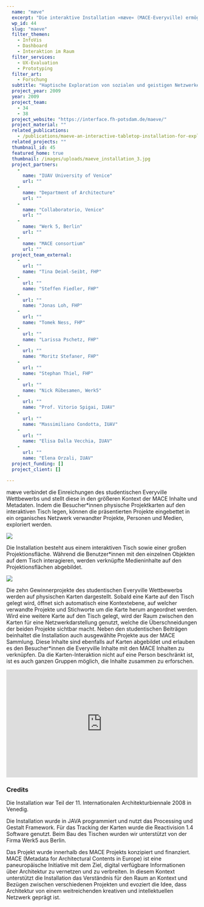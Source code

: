 ```yaml
---
  name: "mæve"
  excerpt: "Die interaktive Installation »mæve« (MACE-Everyville) ermöglicht die visuelle und haptische exploration sozialer und intellektueller Netzwerke von Architektur Projekten."
  wp_id: 44
  slug: "maeve"
  filter_themen: 
    - InfoVis
    - Dashboard
    - Interaktion im Raum
  filter_services: 
    - UX-Evaluation
    - Prototyping
  filter_art: 
    - Forschung
  subtitle: "Haptische Exploration von sozialen und geistigen Netzwerken"
  project_year: 2009
  year: 2009
  project_team: 
    - 34
    - 38
  project_website: "https://interface.fh-potsdam.de/maeve/"
  project_material: ""
  related_publications: 
    - /publications/maeve-an-interactive-tabletop-installation-for-exploring-background-information-in-exhibitions
  related_projects: ""
  thumbnail_id: 45
  featured_home: true
  thumbnail: /images/uploads/maeve_installation_3.jpg
  project_partners: 
    - 
      name: "IUAV University of Venice"
      url: ""
    - 
      name: "Department of Architecture"
      url: ""
    - 
      name: "Collaboratorio, Venice"
      url: ""
    - 
      name: "Werk 5, Berlin"
      url: ""
    - 
      name: "MACE consortium"
      url: ""
  project_team_external: 
    - 
      url: ""
      name: "Tina Deiml-Seibt, FHP"
    - 
      url: ""
      name: "Steffen Fiedler, FHP"
    - 
      url: ""
      name: "Jonas Loh, FHP"
    - 
      url: ""
      name: "Tomek Ness, FHP"
    - 
      url: ""
      name: "Larissa Pschetz, FHP"
    - 
      url: ""
      name: "Moritz Stefaner, FHP"
    - 
      url: ""
      name: "Stephan Thiel, FHP"
    - 
      url: ""
      name: "Nick Rübesamen, Werk5"
    - 
      url: ""
      name: "Prof. Vitorio Spigai, IUAV"
    - 
      url: ""
      name: "Massimiliano Condotta, IUAV"
    - 
      url: ""
      name: "Elisa Dalla Vecchia, IUAV"
    - 
      url: ""
      name: "Elena Orzali, IUAV"
  project_funding: []
  project_client: []

---
```

mæve verbindet die Einreichungen des studentischen Everyville Wettbewerbs und stellt diese in den größeren Kontext der MACE Inhalte und Metadaten. Indem die Besucher*innen physische Projektkarten auf den interaktiven Tisch legen, können die präsentierten Projekte eingebettet in ein organisches Netzwerk verwandter Projekte, Personen und Medien, exploriert werden.

![](/images/uploads/maeve_installation_2-e1288790434777.jpg)

Die Installation besteht aus einem interaktiven Tisch sowie einer großen Projektionsfläche. Während die Benutzer*innen mit den einzelnen Objekten auf dem Tisch interagieren, werden verknüpfte Medieninhalte auf den Projektionsflächen abgebildet.

![](/images/uploads/maeve_screen_1-e1288790418133.jpg)

Die zehn Gewinnerprojekte des studentischen Everyville Wettbewerbs werden auf physischen Karten dargestellt. Sobald eine Karte auf den Tisch gelegt wird, öffnet sich automatisch eine Kontextebene, auf welcher verwandte Projekte und Stichworte um die Karte herum angeordnet werden. Wird eine weitere Karte auf den Tisch gelegt, wird der Raum zwischen den Karten für eine Netzwerkdarstellung genutzt, welche die Überschneidungen der beiden Projekte sichtbar macht. Neben den studentischen Beiträgen beinhaltet die Installation auch ausgewählte Projekte aus der MACE Sammlung. Diese Inhalte sind ebenfalls auf Karten abgebildet und erlauben es den Besucher*innen die Everyville Inhalte mit den MACE Inhalten zu verknüpfen. Da die Karten-Interaktion nicht auf eine Person beschränkt ist, ist es auch ganzen Gruppen möglich, die Inhalte zusammen zu erforschen.

<iframe style="width:100%; aspect-ratio:16/9; max-height: 80%;" src="https://player.vimeo.com/video/16245192?h=d3b824a73b" frameborder="0" allow="autoplay; fullscreen; picture-in-picture" allowfullscreen></iframe>

### Credits

Die Installation war Teil der 11. Internationalen Architekturbiennale 2008 in Venedig.

Die Installation wurde in JAVA programmiert und nutzt das Processing und Gestalt Framework. Für das Tracking der Karten wurde die Reactivision 1.4 Software genutzt. Beim Bau des Tischen wurden wir unterstützt von der Firma Werk5 aus Berlin.

Das Projekt wurde innerhalb des MACE Projekts konzipiert und finanziert. MACE (Metadata for Architectural Contents in Europe) ist eine paneuropäische Initiative mit dem Ziel, digital verfügbare Informationen über Architektur zu vernetzen und zu verbreiten. In diesem Kontext unterstützt die Installation das Verständnis für den Raum an Kontext und Bezügen zwischen verschiedenen Projekten und evoziert die Idee, dass Architektur von einem weitreichenden kreativen und intellektuellen Netzwerk geprägt ist.